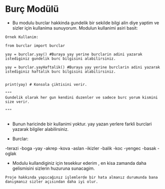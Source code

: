 # Burç Modülü


- Bu modulu burclar hakkinda gundelik bir sekilde bilgi alin diye yaptim ve sizler için kullanima sunuyorum.
Modulun kullanimi asiri basit:


```
Ornek Kullanim:

from burclar import burclar

yay = burclar.yay() #Buraya yay yerine burclarin adini yazarak istediginiz gundelik burc bilgisini alabilirsiniz.

yay = burclar.yayHaftalik() #Buraya yay yerine burclarin adini yazarak istediginiz haftalik burc bilgisini alabilirsiniz.


print(yay) # Konsola çiktisini verir.

"""
Gundelik olarak her gun kendini duzenler ve sadece burc yorum kismini size verir.

"""


```
- Bunun haricinde bir kullanimi yoktur. yay yazan yerlere farkli burclari yazarak bilgiler alabilirsiniz.

- Burclar:

-terazi
-boga
-yay
-akrep
-kova
-aslan
-ikizler
-balik 
-koc
-yengec
-basak
-oglak

- Modulu kullandiginiz için tesekkur ederim , en kisa zamanda daha gelismisini sizlerin huzuruna sunacagim.

`Proje hakkında yapıcağınız işlemlerde bir hata almanız durumunda bana danışmanız sizler açısından daha iyi olur.`
